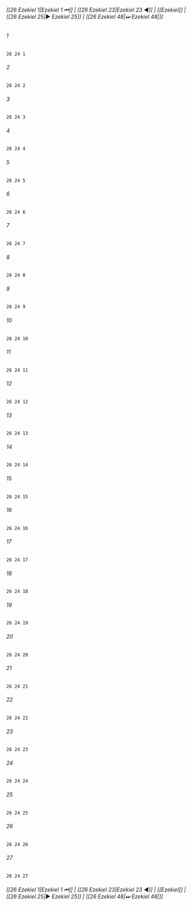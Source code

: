 
###### [[26 Ezekiel 1|Ezekiel 1 ⏮]] | [[26 Ezekiel 23|Ezekiel 23 ◀]] | [[Ezekiel]] | [[26 Ezekiel 25|▶ Ezekiel 25]] | [[26 Ezekiel 48|⏭ Ezekiel 48|]]

###### 1
``` verse
26 24 1 
```
###### 2
``` verse
26 24 2 
```
###### 3
``` verse
26 24 3 
```
###### 4
``` verse
26 24 4 
```
###### 5
``` verse
26 24 5 
```
###### 6
``` verse
26 24 6 
```
###### 7
``` verse
26 24 7 
```
###### 8
``` verse
26 24 8 
```
###### 9
``` verse
26 24 9 
```
###### 10
``` verse
26 24 10 
```
###### 11
``` verse
26 24 11 
```
###### 12
``` verse
26 24 12 
```
###### 13
``` verse
26 24 13 
```
###### 14
``` verse
26 24 14 
```
###### 15
``` verse
26 24 15 
```
###### 16
``` verse
26 24 16 
```
###### 17
``` verse
26 24 17 
```
###### 18
``` verse
26 24 18 
```
###### 19
``` verse
26 24 19 
```
###### 20
``` verse
26 24 20 
```
###### 21
``` verse
26 24 21 
```
###### 22
``` verse
26 24 22 
```
###### 23
``` verse
26 24 23 
```
###### 24
``` verse
26 24 24 
```
###### 25
``` verse
26 24 25 
```
###### 26
``` verse
26 24 26 
```
###### 27
``` verse
26 24 27 
```

###### [[26 Ezekiel 1|Ezekiel 1 ⏮]] | [[26 Ezekiel 23|Ezekiel 23 ◀]] | [[Ezekiel]] | [[26 Ezekiel 25|▶ Ezekiel 25]] | [[26 Ezekiel 48|⏭ Ezekiel 48|]]

